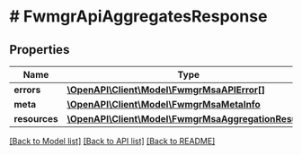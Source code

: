 # # FwmgrApiAggregatesResponse

## Properties

Name | Type | Description | Notes
------------ | ------------- | ------------- | -------------
**errors** | [**\OpenAPI\Client\Model\FwmgrMsaAPIError[]**](FwmgrMsaAPIError.md) |  | [optional]
**meta** | [**\OpenAPI\Client\Model\FwmgrMsaMetaInfo**](FwmgrMsaMetaInfo.md) |  |
**resources** | [**\OpenAPI\Client\Model\FwmgrMsaAggregationResult[]**](FwmgrMsaAggregationResult.md) |  |

[[Back to Model list]](../../README.md#models) [[Back to API list]](../../README.md#endpoints) [[Back to README]](../../README.md)
